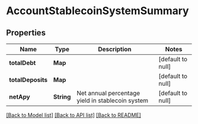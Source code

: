 # AccountStablecoinSystemSummary
## Properties

| Name | Type | Description | Notes |
|------------ | ------------- | ------------- | -------------|
| **totalDebt** | **Map** |  | [default to null] |
| **totalDeposits** | **Map** |  | [default to null] |
| **netApy** | **String** | Net annual percentage yield in stablecoin system | [default to null] |

[[Back to Model list]](../README.md#documentation-for-models) [[Back to API list]](../README.md#documentation-for-api-endpoints) [[Back to README]](../README.md)

